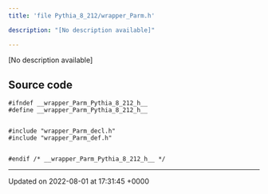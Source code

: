 ```yaml
---
title: 'file Pythia_8_212/wrapper_Parm.h'

description: "[No description available]"

---
```







[No description available]




## Source code

```
#ifndef __wrapper_Parm_Pythia_8_212_h__
#define __wrapper_Parm_Pythia_8_212_h__


#include "wrapper_Parm_decl.h"
#include "wrapper_Parm_def.h"


#endif /* __wrapper_Parm_Pythia_8_212_h__ */
```


-------------------------------

Updated on 2022-08-01 at 17:31:45 +0000
